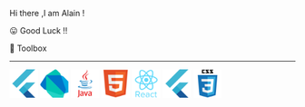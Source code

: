 Hi there ,I am Alain !


😛 Good Luck !!

🧰 Toolbox
<hr></hr>
<img src="https://github.com/devicons/devicon/blob/master/icons/flutter/flutter-original.svg" alt="php Logo" with="50" height="50"/>
<img src="https://github.com/devicons/devicon/blob/master/icons/dart/dart-original.svg" alt="php Logo" with="50" height="50"/>
<img src="https://github.com/devicons/devicon/blob/master/icons/java/java-original-wordmark.svg" alt="Java Logo" with="50" height="50"/>
<img src="https://github.com/devicons/devicon/blob/master/icons/html5/html5-original.svg" alt="Hmtl Logo" with="50" height="50"/> 
<img src="https://github.com/devicons/devicon/blob/master/icons/react/react-original-wordmark.svg" alt="React Logo" with="50" height="50"/>
<img src="https://github.com/devicons/devicon/blob/master/icons/flutter/flutter-original.svg" alt="php Logo" with="50" height="50"/>
<img src="https://github.com/devicons/devicon/blob/master/icons/css3/css3-original-wordmark.svg" alt="JavaScript Logo" with="50" height="50"/>


